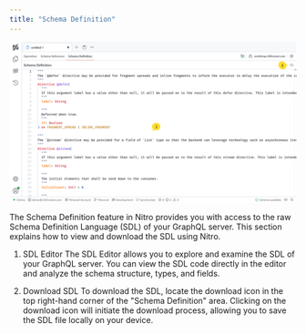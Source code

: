 ```yaml
---
title: "Schema Definition"
---
```


![Nitro - Schema Definition](./images/definition-0.webp)

The Schema Definition feature in Nitro provides you with access to the raw Schema Definition Language (SDL) of your GraphQL server. This section explains how to view and download the SDL using Nitro.

1. SDL Editor
   The SDL Editor allows you to explore and examine the SDL of your GraphQL server. You can view the SDL code directly in the editor and analyze the schema structure, types, and fields.

2. Download SDL
   To download the SDL, locate the download icon in the top right-hand corner of the "Schema Definition" area. Clicking on the download icon will initiate the download process, allowing you to save the SDL file locally on your device.
